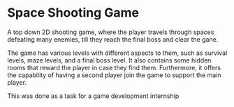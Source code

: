 # Space Shooting Game
 
A top down 2D shooting game, where the player travels through spaces defeating many enemies, till they reach the final boss and clear the gane.

The game has various levels with different aspects to them, such as survival levels, maze levels, and a final boss level. It also contains some hidden rooms that reward the player in case they find them. Furthermore, it offers the capability of having a second player join the game to support the main player.

This was done as a task for a game development internship
